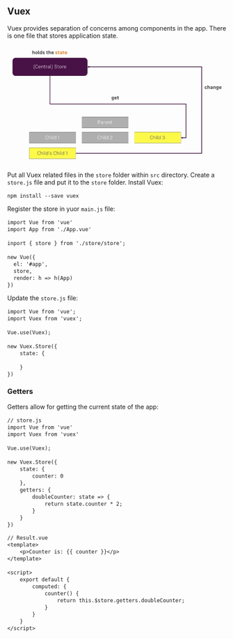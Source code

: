 ## Vuex
Vuex provides separation of concerns among components in the app. There is one file that stores application state.

![vuex1](https://github.com/vgorbic1/Tutorials/blob/master/JavaScript/Vue/images/vuex1.jpg)

Put all Vuex related files in the `store` folder within `src` directory. Create a `store.js` file and put it to
the `store` folder. Install Vuex:
```
npm install --save vuex
```
Register the store in yuor `main.js` file:
```
import Vue from 'vue'
import App from './App.vue'

inport { store } from './store/store';

new Vue({
  el: '#app',
  store,
  render: h => h(App)
})
```
Update the `store.js` file:
```
import Vue from 'vue';
import Vuex from 'vuex';

Vue.use(Vuex);

new Vuex.Store({
    state: {
        
    }
})
```
### Getters
Getters allow for getting the current state of the app:
```
// store.js
import Vue from 'vue'
import Vuex from 'vuex'

Vue.use(Vuex);

new Vuex.Store({
    state: {
        counter: 0
    },
    getters: {
        doubleCounter: state => {
            return state.counter * 2;
        }
    }
})
```
```
// Result.vue
<template>
    <p>Counter is: {{ counter }}</p>
</template>

<script>
    export default {
        computed: {
            counter() {
                return this.$store.getters.doubleCounter;
            }
        }
    }
</script>
```
